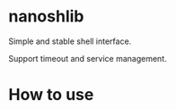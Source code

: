 # nanoshlib
Simple and stable shell interface.

Support timeout and service management.

# How to use
